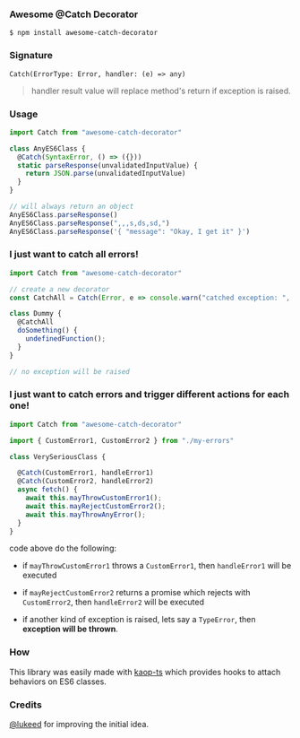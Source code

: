 ### Awesome @Catch Decorator

`$ npm install awesome-catch-decorator`

### Signature

`Catch(ErrorType: Error, handler: (e) => any)`

> handler result value will replace method's return if exception is raised.

### Usage

```js
import Catch from "awesome-catch-decorator"

class AnyES6Class {
  @Catch(SyntaxError, () => ({}))
  static parseResponse(unvalidatedInputValue) {
    return JSON.parse(unvalidatedInputValue)
  }
}

// will always return an object
AnyES6Class.parseResponse()
AnyES6Class.parseResponse(",,,s,ds,sd,")
AnyES6Class.parseResponse('{ "message": "Okay, I get it" }')
```

### I just want to catch all errors!

```js
import Catch from "awesome-catch-decorator"

// create a new decorator
const CatchAll = Catch(Error, e => console.warn("catched exception: ", e))

class Dummy {
  @CatchAll
  doSomething() {
    undefinedFunction();
  }
}

// no exception will be raised
```

### I just want to catch errors and trigger different actions for each one!

```js
import Catch from "awesome-catch-decorator"

import { CustomError1, CustomError2 } from "./my-errors"

class VerySeriousClass {

  @Catch(CustomError1, handleError1)
  @Catch(CustomError2, handleError2)
  async fetch() {
    await this.mayThrowCustomError1();
    await this.mayRejectCustomError2();
    await this.mayThrowAnyError();
  }
}
```

code above do the following:

- if `mayThrowCustomError1` throws a `CustomError1`, then `handleError1` will be executed

- if `mayRejectCustomError2` returns a promise which rejects with `CustomError2`, then `handleError2` will be executed

- if another kind of exception is raised, lets say a `TypeError`, then __exception will be thrown__.

### How

This library was easily made with [kaop-ts](https://github.com/k1r0s/kaop-ts) which provides hooks to attach behaviors on ES6 classes.

### Credits

[@lukeed](https://twitter.com/lukeed05/status/1035212237957263360) for improving the initial idea.
